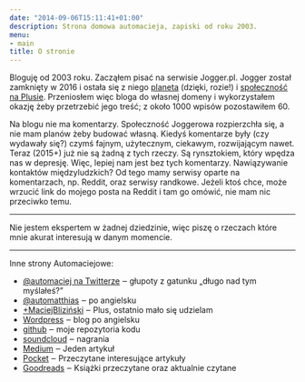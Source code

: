 ```yaml
---
date: "2014-09-06T15:11:41+01:00"
description: Strona domowa automacieja, zapiski od roku 2003.
menu:
- main
title: O stronie
---
```


Bloguję od 2003 roku. Zacząłem pisać na serwisie Jogger.pl.  Jogger został
zamknięty w 2016 i ostała się z niego [planeta][planeta] (dzięki, rozie!)
i [społeczność na Plusie][joggerplus].  Przeniosłem więc bloga do własnej domeny
i wykorzystałem okazję żeby przetrzebić jego treść; z około 1000 wpisów
pozostawiłem 60.

Na blogu nie ma komentarzy. Społeczność Joggerowa rozpierzchła się, a nie mam
planów żeby budować własną. Kiedyś komentarze były (czy wydawały się?) czymś
fajnym, użytecznym, ciekawym, rozwijającym nawet. Teraz (2015+) już nie są żadną
z tych rzeczy. Są rynsztokiem, który wpędza nas w depresję. Więc, lepiej nam
jest bez tych komentarzy. Nawiązywanie kontaktów międzyludzkich? Od tego mamy
serwisy oparte na komentarzach, np. Reddit, oraz serwisy randkowe. Jeżeli ktoś
chce, może wrzucić link do mojego posta na Reddit i tam go omówić, nie mam nic
przeciwko temu.

----

Nie jestem ekspertem w żadnej dziedzinie, więc piszę o rzeczach które mnie
akurat interesują w danym momencie.

----

Inne strony Automaciejowe:

- [@automaciej na Twitterze][pltw] ‒ głupoty z gatunku „długo nad tym myślałeś?”
- [@automatthias][entw] ‒ po angielsku
- [+MaciejBliziński][plus] ‒ Plus,
  ostatnio mało się udzielam
- [Wordpress][wp] ‒ blog po angielsku
- [github](https://github.com/automatthias) ‒ moje repozytoria kodu
- [soundcloud][soundcloud] ‒ nagrania
- [Medium](https://medium.com/@automatthias) ‒ Jeden artykuł
- [Pocket][pocket] ‒ Przeczytane interesujące artykuły
- [Goodreads][goodreads] ‒ Książki przeczytane oraz aktualnie czytane

[pltw]: https://twitter.com/automaciej
[entw]: https://twitter.com/automatthias
[plus]: https://plus.google.com/+MaciejBlizi%C5%84ski
[wp]: https://automatthias.wordpress.com/
[planeta]: https://zakr.es/planetjogger/
[joggerplus]: https://plus.google.com/communities/116979793263743755364
[soundcloud]: https://soundcloud.com/maciej-blizinski/tracks
[pocket]: https://getpocket.com/@automaciej
[goodreads]: https://www.goodreads.com/user/show/6584047-maciej-blizi-ski
